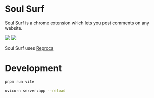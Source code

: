# Soul Surf

Soul Surf is a chrome extension which lets you post comments on any website.

![](https://media.discordapp.net/attachments/913218132368306216/1193732731616632882/image.png)
![](https://media.discordapp.net/attachments/985170415343267880/1193731227967045753/image.png)

Soul Surf uses [Reproca](https://github.com/aspizu/reproca)

# Development

```sh
pnpm run vite
```
```sh
uvicorn server:app --reload
```
